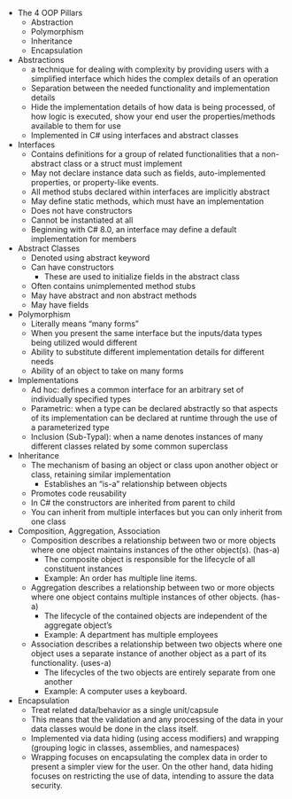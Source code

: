 * The 4 OOP Pillars
    * Abstraction
    * Polymorphism
    * Inheritance
    * Encapsulation
* Abstractions
    * a technique for dealing with complexity by providing users with a simplified interface which hides the complex details of an operation
    * Separation between the needed functionality and implementation details
    * Hide the implementation details of how data is being processed, of how logic is  executed, show your end user the properties/methods available to them for use
    * Implemented in C# using interfaces and abstract classes
* Interfaces
    * Contains definitions for a group of related functionalities that a non-abstract class or a struct must implement
    * May not declare instance data such as fields, auto-implemented properties, or property-like events.
    * All method stubs declared within interfaces are implicitly abstract
    * May define static methods, which must have an implementation
    * Does not have constructors
    * Cannot be instantiated at all
    * Beginning with C# 8.0, an interface may define a default implementation for members
* Abstract Classes
    * Denoted using abstract keyword
    * Can have constructors 
        * These are used to initialize fields in the abstract class
    * Often contains unimplemented method stubs
    * May have abstract and non abstract methods
    * May have fields
* Polymorphism
    * Literally means “many forms”
    * When you present the same interface but the inputs/data types being utilized would different
    * Ability to substitute different implementation details for different needs
    * Ability of an object to take on many forms
* Implementations
    * Ad hoc: defines a common interface for an arbitrary set of individually specified types
    * Parametric: when a type can be declared abstractly so that aspects of its implementation can be declared at runtime through the use of a parameterized type
    * Inclusion (Sub-Typal): when a name denotes instances of many different classes related by some common superclass
* Inheritance
    * The mechanism of basing an object or class upon another object or class, retaining similar implementation
        * Establishes an “is-a” relationship between objects
    * Promotes code reusability
    * In C# the constructors are inherited from parent to child
    * You can inherit from multiple interfaces but you can only inherit from one class
* Composition, Aggregation, Association
    * Composition describes a relationship between two or more objects where one object maintains instances of the other object(s). (has-a)
        * The composite object is responsible for the lifecycle of all constituent instances
        * Example: An order has multiple line items.
    * Aggregation describes a relationship between two or more objects where one object contains multiple instances of other objects. (has-a)
        * The lifecycle of the contained objects are independent of the aggregate object’s
        * Example: A department has multiple employees
    * Association describes a relationship between two objects where one object uses a separate instance of another object as a part of its functionality. (uses-a)
        * The lifecycles of the two objects are entirely separate from one another
        * Example: A computer uses a keyboard.
* Encapsulation
    * Treat related data/behavior as a single unit/capsule
    * This means that the validation and any processing of the data in your data classes would be done in the class itself. 
    * Implemented via data hiding (using access modifiers) and wrapping (grouping logic in classes, assemblies, and namespaces)
    * Wrapping focuses on encapsulating the complex data in order to present a simpler view for the user. On the other hand, data hiding focuses on restricting the use of data, intending to assure the data security.
